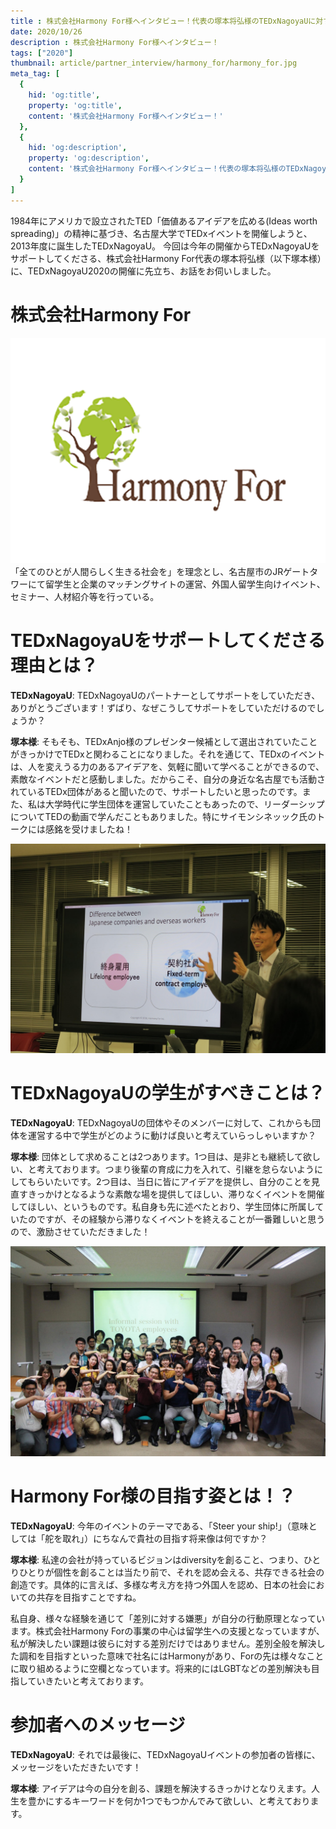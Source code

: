```yaml
---
title : 株式会社Harmony For様へインタビュー！代表の塚本将弘様のTEDxNagoyaUに対する思いとは？
date: 2020/10/26
description : 株式会社Harmony For様へインタビュー！
tags: ["2020"]
thumbnail: article/partner_interview/harmony_for/harmony_for.jpg
meta_tag: [
  {
    hid: 'og:title',
    property: 'og:title',
    content: '株式会社Harmony For様へインタビュー！'
  },
  {
    hid: 'og:description',
    property: 'og:description',
    content: '株式会社Harmony For様へインタビュー！代表の塚本将弘様のTEDxNagoyaUに対する思いとは？'
  }
]
---
```


1984年にアメリカで設立されたTED「価値あるアイデアを広める(Ideas worth spreading)」の精神に基づき、名古屋大学でTEDxイベントを開催しようと、2013年度に誕生したTEDxNagoyaU。
今回は今年の開催からTEDxNagoyaUをサポートしてくださる、株式会社Harmony For代表の塚本将弘様（以下塚本様）に、TEDxNagoyaU2020の開催に先立ち、お話をお伺いしました。

# 株式会社Harmony For
![企業ロゴ](article/partner_interview/harmony_for/harmony_for.jpg)
「全てのひとが人間らしく生きる社会を」を理念とし、名古屋市のJRゲートタワーにて留学生と企業のマッチングサイトの運営、外国人留学生向けイベント、セミナー、人材紹介等を行っている。

# TEDxNagoyaUをサポートしてくださる理由とは？
__TEDxNagoyaU__: TEDxNagoyaUのパートナーとしてサポートをしていただき、ありがとうございます！ずばり、なぜこうしてサポートをしていただけるのでしょうか？

__塚本様__: そもそも、TEDxAnjo様のプレゼンター候補として選出されていたことがきっかけでTEDxと関わることになりました。それを通じて、TEDxのイベントは、人を変えうる力のあるアイデアを、気軽に聞いて学べることができるので、素敵なイベントだと感動しました。だからこそ、自分の身近な名古屋でも活動されているTEDx団体があると聞いたので、サポートしたいと思ったのです。また、私は大学時代に学生団体を運営していたこともあったので、リーダーシップについてTEDの動画で学んだこともありました。特にサイモンシネッック氏のトークには感銘を受けましたね！

![](article/partner_interview/harmony_for/presentation.jpg)

# TEDxNagoyaUの学生がすべきことは？
__TEDxNagoyaU__: TEDxNagoyaUの団体やそのメンバーに対して、これからも団体を運営する中で学生がどのように動けば良いと考えていらっしゃいますか？

__塚本様__: 団体として求めることは2つあります。1つ目は、是非とも継続して欲しい、と考えております。つまり後輩の育成に力を入れて、引継を怠らないようにしてもらいたいです。2つ目は、当日に皆にアイデアを提供し、自分のことを見直すきっかけとなるような素敵な場を提供してほしい、滞りなくイベントを開催してほしい、というものです。私自身も先に述べたとおり、学生団体に所属していたのですが、その経験から滞りなくイベントを終えることが一番難しいと思うので、激励させていただきました！

![](article/partner_interview/harmony_for/meeting.jpg)

# Harmony For様の目指す姿とは！？
__TEDxNagoyaU__: 今年のイベントのテーマである、「Steer your ship!」（意味としては「舵を取れ」）にちなんで貴社の目指す将来像は何ですか？

__塚本様__: 私達の会社が持っているビジョンはdiversityを創ること、つまり、ひとりひとりが個性を創ることは当たり前で、それを認め会える、共存できる社会の創造です。具体的に言えば、多様な考え方を持つ外国人を認め、日本の社会においての共存を目指すことですね。

私自身、様々な経験を通じて「差別に対する嫌悪」が自分の行動原理となっています。株式会社Harmony Forの事業の中心は留学生への支援となっていますが、私が解決したい課題は彼らに対する差別だけではありません。差別全般を解決した調和を目指すといった意味で社名にはHarmonyがあり、Forの先は様々なことに取り組めるように空欄となっています。将来的にはLGBTなどの差別解決も目指していきたいと考えております。

# 参加者へのメッセージ
__TEDxNagoyaU__: それでは最後に、TEDxNagoyaUイベントの参加者の皆様に、メッセージをいただきたいです！

__塚本様__: アイデアは今の自分を創る、課題を解決するきっかけとなりえます。人生を豊かにするキーワードを何か1つでもつかんでみて欲しい、と考えております。
